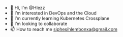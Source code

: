- 👋 Hi, I’m @Hlezz
- 👀 I’m interested in DevOps and the Cloud
- 🌱 I’m currently learning Kubernetes Crossplane
- 💞️ I’m looking to collaborate 
- 📫 How to reach me siphesihlembonxa@gmail.com

<!---
Hlezz/Hlezz is a ✨ special ✨ repository because its `README.md` (this file) appears on your GitHub profile.
You can click the Preview link to take a look at your changes.
--->
